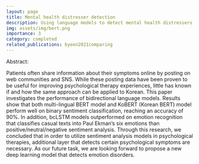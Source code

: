 ```yaml
---
layout: page
title: Mental health distresser detection
description: Using language models to detect mental health distressers from ePAT data
img: assets/img/bert.png
importance: 3
category: completed
related_publications: byeon2021comparing
---
```


Abstract: 


Patients often share information about their symptoms online by posting on web communities and SNS. While these posting data have been proven to be useful for improving psychological therapy experiences, little has known if and how the same approach can be applied to Korean. This paper investigates the performance of bidirectional language models. Results show that both multi-lingual BERT model and KoBERT
(Korean BERT) model perform well on binary sentiment classification, reaching an accuracy of 90%. In addition, bcLSTM models outperformed on emotion recognition that classifies casual texts into Paul Ekman’s six emotions than positive/neutral/negative sentiment analysis. Through this research, we concluded that in order to utilize sentiment analysis models in psychological therapies, additional layer that detects certain psychological symptoms are necessary. As our future task, we are looking forward to propose a new deep learning model that detects emotion disorders.
